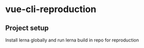 # vue-cli-reproduction

## Project setup
Install lerna globally and run lerna build in repo for reproduction